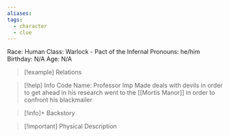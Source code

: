 ```yaml
---
aliases: 
tags:
  - character
  - clue
---
```

Race: Human
Class: Warlock - Pact of the Infernal
Pronouns: he/him
Birthday: N/A
Age: N/A

>[!example] Relations
> 

>[!help] Info
> Code Name: Professor Imp
> Made deals with devils in order to get ahead in his research
> went to the [[Mortis Manor]] in order to confront his blackmailer
>

>[!info]+ Backstory
>

>[!important] Physical Description